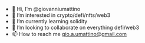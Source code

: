 - 👋 Hi, I’m @giovanniumattino
- 👀 I’m interested in crypto/defi/nfts/web3 
- 🌱 I’m currently learning solidity
- 💞️ I’m looking to collaborate on everything defi/web3
- 📫 How to reach me gio.a.umattino@gmail.com

<!---
giovanniumattino/giovanniumattino is a ✨ special ✨ repository because its `README.md` (this file) appears on your GitHub profile.
You can click the Preview link to take a look at your changes.
--->
